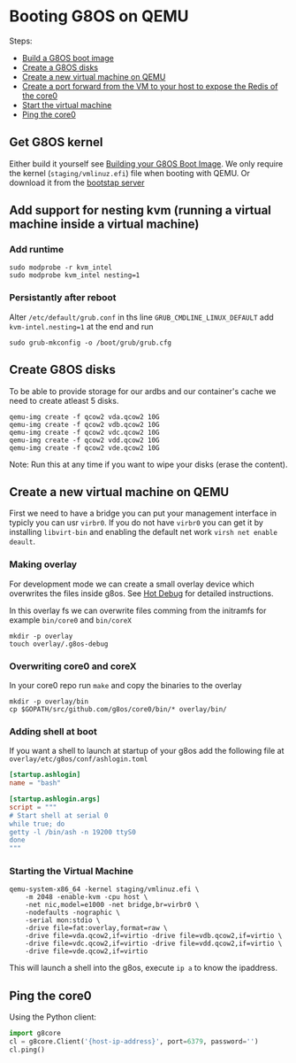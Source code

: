 # Booting G8OS on QEMU

Steps:

- [Build a G8OS boot image](#build-image)
- [Create a G8OS disks](#create-disks)
- [Create a new virtual machine on QEMU](#create-vm)
- [Create a port forward from the VM to your host to expose the Redis of the core0](#create-portforward)
- [Start the virtual machine](#start-vm)
- [Ping the core0](#ping-core0)


<a id="build-image"></a>
## Get G8OS kernel

Either build it yourself see [Building your G8OS Boot Image](building/building.md).
We only require the kernel (`staging/vmlinuz.efi`) file when booting with QEMU.
Or download it from the [bootstap server](https://bootstrap.gig.tech/)


## Add support for nesting kvm (running a virtual machine inside a virtual machine)

### Add runtime

```shell
sudo modprobe -r kvm_intel
sudo modprobe kvm_intel nesting=1
```

### Persistantly after reboot
Alter `/etc/default/grub.conf`
in ths line `GRUB_CMDLINE_LINUX_DEFAULT` add `kvm-intel.nesting=1` at the end and run
```
sudo grub-mkconfig -o /boot/grub/grub.cfg
```

<a id="create-disks"></a>
## Create G8OS disks

To be able to provide storage for our ardbs and our container's cache we need to create atleast 5 disks.

```shell
qemu-img create -f qcow2 vda.qcow2 10G
qemu-img create -f qcow2 vdb.qcow2 10G
qemu-img create -f qcow2 vdc.qcow2 10G
qemu-img create -f qcow2 vdd.qcow2 10G
qemu-img create -f qcow2 vde.qcow2 10G
```

Note:
Run this at any time if you want to wipe your disks (erase the content).

<a id="create-vm"></a>
## Create a new virtual machine on QEMU

First we need to have a bridge you can put your management interface in typicly you can usr `virbr0`.
If you do not have `virbr0` you can get it by installing `libvirt-bin` and enabling the default net work `virsh net enable deault`.


### Making overlay
For development mode we can create a small overlay device which overwrites the files inside g8os. See [Hot Debug](https://github.com/g8os/initramfs/tree/1.1.0-alpha#hot-debug-inject-files-without-rebuilding-the-vmlinuz) for detailed instructions.

In this overlay fs we can overwrite files comming from the initramfs for example `bin/core0` and `bin/coreX`

```shell
mkdir -p overlay
touch overlay/.g8os-debug
```

### Overwriting core0 and coreX

In your core0 repo run `make` and copy the binaries to the overlay
```shell
mkdir -p overlay/bin
cp $GOPATH/src/github.com/g8os/core0/bin/* overlay/bin/
```

### Adding shell at boot

If you want a shell to launch at startup of your g8os add the following file at `overlay/etc/g8os/conf/ashlogin.toml`

```toml
[startup.ashlogin]
name = "bash"

[startup.ashlogin.args]
script = """
# Start shell at serial 0
while true; do
getty -l /bin/ash -n 19200 ttyS0
done
"""
```


### Starting the Virtual Machine

```shell
qemu-system-x86_64 -kernel staging/vmlinuz.efi \
    -m 2048 -enable-kvm -cpu host \
    -net nic,model=e1000 -net bridge,br=virbr0 \
    -nodefaults -nographic \
    -serial mon:stdio \
    -drive file=fat:overlay,format=raw \
    -drive file=vda.qcow2,if=virtio -drive file=vdb.qcow2,if=virtio \
    -drive file=vdc.qcow2,if=virtio -drive file=vdd.qcow2,if=virtio \
    -drive file=vde.qcow2,if=virtio
```

This will launch a shell into the g8os, execute `ip a` to know the ipaddress.

<a id="ping-core0"></a>
## Ping the core0

Using the Python client:

```python
import g8core
cl = g8core.Client('{host-ip-address}', port=6379, password='')
cl.ping()
```
